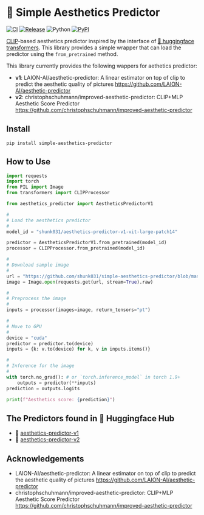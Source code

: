 # 🤗 Simple Aesthetics Predictor

[![CI](https://github.com/shunk031/simple-aesthetics-predictor/actions/workflows/ci.yaml/badge.svg)](https://github.com/shunk031/simple-aesthetics-predictor/actions/workflows/ci.yaml)
[![Release](https://github.com/shunk031/simple-aesthetics-predictor/actions/workflows/deploy_and_release.yaml/badge.svg)](https://github.com/shunk031/simple-aesthetics-predictor/actions/workflows/deploy_and_release.yaml)
![Python](https://img.shields.io/badge/python-3.8%20%7C%203.9%20%7C%203.10-blue?logo=python)
[![PyPI](https://img.shields.io/pypi/v/simple-aesthetics-predictor.svg)](https://pypi.python.org/pypi/simple-aesthetics-predictor)

[CLIP](https://arxiv.org/abs/2103.00020)-based aesthetics predictor inspired by the interface of [🤗 huggingface transformers](https://huggingface.co/docs/transformers/index).
This library provides a simple wrapper that can load the predictor using the `from_pretrained` method.

This library currently provides the following wappers for aethetics predictor:
- **v1**: LAION-AI/aesthetic-predictor: A linear estimator on top of clip to predict the aesthetic quality of pictures https://github.com/LAION-AI/aesthetic-predictor 
- **v2**: christophschuhmann/improved-aesthetic-predictor: CLIP+MLP Aesthetic Score Predictor https://github.com/christophschuhmann/improved-aesthetic-predictor 

## Install

```shell
pip install simple-aesthetics-predictor
```

## How to Use

```python
import requests
import torch
from PIL import Image
from transformers import CLIPProcessor

from aesthetics_predictor import AestheticsPredictorV1

#
# Load the aesthetics predictor
#
model_id = "shunk031/aesthetics-predictor-v1-vit-large-patch14"

predictor = AestheticsPredictorV1.from_pretrained(model_id)
processor = CLIPProcessor.from_pretrained(model_id)

#
# Download sample image
#
url = "https://github.com/shunk031/simple-aesthetics-predictor/blob/master/assets/a-photo-of-an-astronaut-riding-a-horse.png?raw=true"
image = Image.open(requests.get(url, stream=True).raw)

#
# Preprocess the image
#
inputs = processor(images=image, return_tensors="pt")

#
# Move to GPU
#
device = "cuda"
predictor = predictor.to(device)
inputs = {k: v.to(device) for k, v in inputs.items()}

#
# Inference for the image
#
with torch.no_grad(): # or `torch.inference_model` in torch 1.9+
    outputs = predictor(**inputs)
prediction = outputs.logits

print(f"Aesthetics score: {prediction}")
```

## The Predictors found in 🤗 Huggingface Hub

- 🤗 [aesthetics-predictor-v1](https://huggingface.co/models?search=aesthetics-predictor-v1)
- 🤗 [aesthetics-predictor-v2](https://huggingface.co/models?search=aesthetics-predictor-v2)

## Acknowledgements

- LAION-AI/aesthetic-predictor: A linear estimator on top of clip to predict the aesthetic quality of pictures https://github.com/LAION-AI/aesthetic-predictor 
- christophschuhmann/improved-aesthetic-predictor: CLIP+MLP Aesthetic Score Predictor https://github.com/christophschuhmann/improved-aesthetic-predictor 
